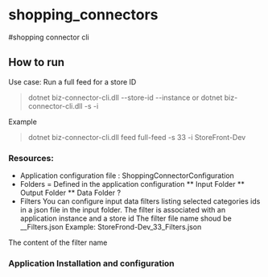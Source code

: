 # shopping_connectors

#shopping connector cli

## How to run 
Use case: Run a full feed for a store ID
> dotnet biz-connector-cli.dll <command> <command-scope> --store-id <nn> --instance <instance-name>
or
> dotnet biz-connector-cli.dll <command> <command-scope> -s <nn> -i <instance-name>

Example
> dotnet biz-connector-cli.dll feed full-feed -s 33 -i StoreFront-Dev

### Resources:
* Application configuration file : ShoppingConnectorConfiguration 
* Folders = Defined in the application configuration 
** Input Folder
** Output Folder
** Data Folder ?
* Filters
You can configure input data filters listing selected categories ids in a json file in the input folder. 
The filter is associated with an application instance and a store id
The filter file name shoud be <Instance-Name>_<store-id>_Filters.json
Example: StoreFrond-Dev_33_Filters.json

The content of the filter name 

### Application Installation and configuration

